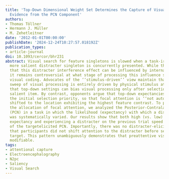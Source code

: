 ```yaml
---
title: 'Top-Down Dimensional Weight Set Determines the Capture of Visual Attention:
  Evidence from the PCN Component'
authors:
- Thomas Töllner
- Hermann J. Müller
- M. Zehetleitner
date: '2012-01-01T00:00:00'
publishDate: '2024-12-24T10:27:57.018192Z'
publication_types:
- article-journal
doi: 10.1093/cercor/bhr231
abstract: Visual search for feature singletons is slowed when a task-irrelevant, but
  more salient distracter singleton is concurrently presented. While there is a consensus
  that this distracter interference effect can be influenced by internal system settings,
  it remains controversial at what stage of processing this influence starts to affect
  visual coding. Advocates of the ‘‘stimulus-driven’’ view maintain that the initial
  sweep of visual processing is entirely driven by physical stimulus attributes and
  that top-down settings can bias visual processing only after selection of the most
  salient item. By contrast, opponents argue that top-down expectancies can alter
  the initial selection priority, so that focal attention is ‘‘not automatically’’
  shifted to the location exhibiting the highest feature contrast. To precisely trace
  the allocation of focal attention, we analyzed the Posterior-Contralateral-Negativity
  (PCN) in a task in which the likelihood (expectancy) with which a distracter occurred
  was systematically varied. Our results show that both high (vs. low) distracter
  expectancy and experiencing a distracter on the previous trial speed up the timing
  of the targetelicited PCN. Importantly, there was no distracter-elicited PCN, indicating
  that participants did not shift attention to the distracter before selecting the
  target. This pattern unambiguously demonstrates that preattentive vision is top-down
  modifiable.
tags:
- attentional capture
- Electroencephalography
- N2pc
- Saliency
- Visual Search
---
```

